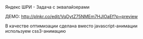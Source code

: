 Яндекс ШРИ - Задача с эквалайзерами

ДЕМО: http://plnkr.co/edit/VqDytZ75NMEm7HJlOaEf?p=preview

В качестве оптимизации сделана вместо javascript-анимации используем css3-анимацию
